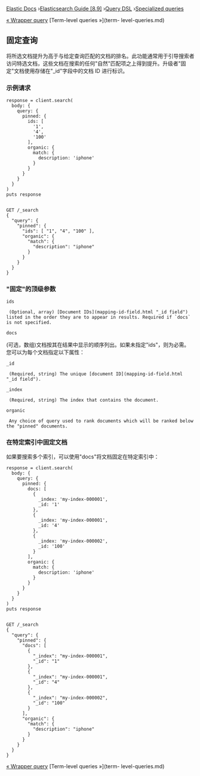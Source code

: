 

[Elastic Docs](/guide/) ›[Elasticsearch Guide [8.9]](index.md) ›[Query
DSL](query-dsl.md) ›[Specialized queries](specialized-queries.md)

[« Wrapper query](query-dsl-wrapper-query.md) [Term-level queries »](term-
level-queries.md)

## 固定查询

将所选文档提升为高于与给定查询匹配的文档的排名。此功能通常用于引导搜索者访问特选文档，这些文档在搜索的任何"自然"匹配项之上得到提升。升级者"固定"文档使用存储在"_id"字段中的文档 ID 进行标识。

### 示例请求

    
    
    response = client.search(
      body: {
        query: {
          pinned: {
            ids: [
              '1',
              '4',
              '100'
            ],
            organic: {
              match: {
                description: 'iphone'
              }
            }
          }
        }
      }
    )
    puts response
    
    
    GET /_search
    {
      "query": {
        "pinned": {
          "ids": [ "1", "4", "100" ],
          "organic": {
            "match": {
              "description": "iphone"
            }
          }
        }
      }
    }

### "固定"的顶级参数

`ids`

     (Optional, array) [Document IDs](mapping-id-field.html "_id field") listed in the order they are to appear in results. Required if `docs` is not specified. 
`docs`

    

(可选，数组)文档按其在结果中显示的顺序列出。如果未指定"ids"，则为必需。您可以为每个文档指定以下属性：

`_id`

     (Required, string) The unique [document ID](mapping-id-field.html "_id field"). 
`_index`

     (Required, string) The index that contains the document. 

`organic`

     Any choice of query used to rank documents which will be ranked below the "pinned" documents. 

### 在特定索引中固定文档

如果要搜索多个索引，可以使用"docs"将文档固定在特定索引中：

    
    
    response = client.search(
      body: {
        query: {
          pinned: {
            docs: [
              {
                _index: 'my-index-000001',
                _id: '1'
              },
              {
                _index: 'my-index-000001',
                _id: '4'
              },
              {
                _index: 'my-index-000002',
                _id: '100'
              }
            ],
            organic: {
              match: {
                description: 'iphone'
              }
            }
          }
        }
      }
    )
    puts response
    
    
    GET /_search
    {
      "query": {
        "pinned": {
          "docs": [
            {
              "_index": "my-index-000001",
              "_id": "1"
            },
            {
              "_index": "my-index-000001",
              "_id": "4"
            },
            {
              "_index": "my-index-000002",
              "_id": "100"
            }
          ],
          "organic": {
            "match": {
              "description": "iphone"
            }
          }
        }
      }
    }

[« Wrapper query](query-dsl-wrapper-query.md) [Term-level queries »](term-
level-queries.md)
